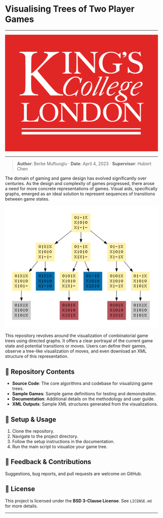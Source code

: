 # Visualising Trees of Two Player Games

<div align="center">
    <hr>
    <img src="img/kings.png" alt="Image Description" width="600">
    <hr>
</div>

> **Author**: Berke Muftuoglu · **Date**: April 4, 2023 · **Supervisor**: Hubert Chen

The domain of gaming and game design has evolved significantly over centuries. As the design and complexity of games progressed, there arose a need for more concrete representations of games. Visual aids, specifically graphs, emerged as an ideal solution to represent sequences of transitions between game states.

<div align="center">
    <img src="img/image1.png" alt="Another Visual Description" width="600">
</div>

This repository revolves around the visualization of combinatorial game trees using directed graphs. It offers a clear portrayal of the current game state and potential transitions or moves. Users can define their games, observe a tree-like visualization of moves, and even download an XML structure of this representation.

## 📁 Repository Contents

- **Source Code**: The core algorithms and codebase for visualizing game trees.
- **Sample Games**: Sample game definitions for testing and demonstration.
- **Documentation**: Additional details on the methodology and user guide.
- **XML Outputs**: Sample XML structures generated from the visualizations.

## 🔧 Setup & Usage

1. Clone the repository.
2. Navigate to the project directory.
3. Follow the setup instructions in the documentation.
4. Run the main script to visualize your game tree.

## 💌 Feedback & Contributions

Suggestions, bug reports, and pull requests are welcome on GitHub.

## 📜 License

This project is licensed under the **BSD 3-Clause License**. See `LICENSE.md` for more details.

---

